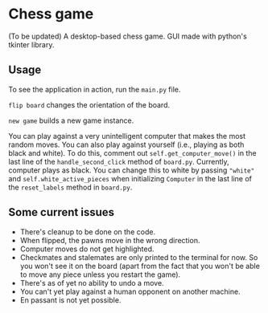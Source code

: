 # Chess game

(To be updated)
A desktop-based chess game. GUI made with python's tkinter library. 

## Usage

To see the application in action, run the `main.py` file.

`flip board` changes the orientation of the board.

`new game` builds a new game instance.

You can play against a very unintelligent computer that makes the most random moves. You can also play against yourself (i.e., playing as both black and white). To do this, comment out `self.get_computer_move()` in the last line of the `handle_second_click` method of `board.py`. Currently, computer plays as black. You can change this to white by passing `"white"` and `self.white_active_pieces` when initializing `Computer` in the last line of the `reset_labels` method in `board.py`.

## Some current issues
- There's cleanup to be done on the code.
- When flipped, the pawns move in the wrong direction.
- Computer moves do not get highlighted.
- Checkmates and stalemates are only printed to the terminal for now. So you won't see it on the board (apart from the fact that you won't be able to move any piece unless you restart the game).
- There's as of yet no ability to undo a move.
- You can't yet play against a human opponent on another machine.
- En passant is not yet possible.
